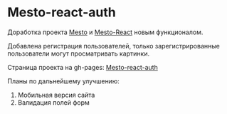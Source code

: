 # Mesto-react-auth

Доработка проекта [Mesto](https://github.com/Rafforty/mesto) и [Mesto-React](https://github.com/Rafforty/mesto-react) новым функционалом. 

Добавлена регистрация пользователей, только зарегистрированные пользователи могут просматривать картинки.

Страница проекта на gh-pages: [Mesto-react-auth](https://rafforty.github.io/react-mesto-auth/)

Планы по дальнейшему улучшению:

1. Мобильная версия сайта
2. Валидация полей форм
